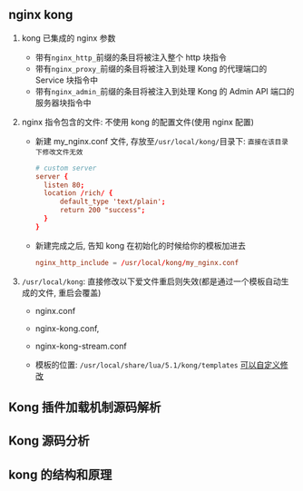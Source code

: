 ## nginx kong

1. kong 已集成的 nginx 参数

   - 带有`nginx_http_`前缀的条目将被注入整个 http 块指令
   - 带有`nginx_proxy_`前缀的条目将被注入到处理 Kong 的代理端口的 Service 块指令中
   - 带有`nginx_admin_`前缀的条目将被注入到处理 Kong 的 Admin API 端口的服务器块指令中

2. nginx 指令包含的文件: 不使用 kong 的配置文件(使用 nginx 配置)

   - 新建 my_nginx.conf 文件, 存放至`/usr/local/kong/`目录下: `直接在该目录下修改文件无效`

     ```conf
     # custom server
     server {
       listen 80;
       location /rich/ {
           default_type 'text/plain';
           return 200 "success";
       }
     }
     ```

   - 新建完成之后, 告知 kong 在初始化的时候给你的模板加进去

     ```conf
     nginx_http_include = /usr/local/kong/my_nginx.conf
     ```

3. `/usr/local/kong`: 直接修改以下爱文件重启则失效(都是通过一个模板自动生成的文件, 重启会覆盖)

   - nginx.conf
   - nginx-kong.conf,
   - nginx-kong-stream.conf

   - 模板的位置: `/usr/local/share/lua/5.1/kong/templates` [可以自定义修改](https://blog.csdn.net/zz18435842675/article/details/120483552)

## Kong 插件加载机制源码解析

## Kong 源码分析

## kong 的结构和原理
